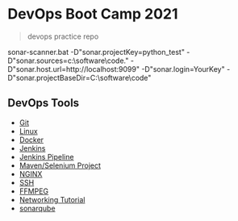 # DevOps Boot Camp 2021
> devops practice repo

sonar-scanner.bat -D"sonar.projectKey=python_test" -D"sonar.sources=c:\software\code." -D"sonar.host.url=http://localhost:9099" -D"sonar.login=YourKey" -D"sonar.projectBaseDir=C:\software\code"

## DevOps Tools
* [Git](https://github.com/mateors/devops/blob/master/git.md)
* [Linux](https://github.com/mateors/linuxcmd)
* [Docker](https://github.com/mateors/docker)
* [Jenkins](https://github.com/mateors/jenkins)
* [Jenkins Pipeline](https://github.com/mateors/jenkinspipeline)
* [Maven/Selenium Project](https://github.com/mateors/mavenjenkins)
* [NGINX](https://github.com/mateors/devops/tree/master/nginx)
* [SSH](https://github.com/mateors/sshcmd)
* [FFMPEG](https://github.com/mateors/ffmpeg)
* [Networking Tutorial](https://www.youtube.com/playlist?list=PLowKtXNTBypH19whXTVoG3oKSuOcw_XeW)
* [sonarqube](https://www.sonarqube.org)
